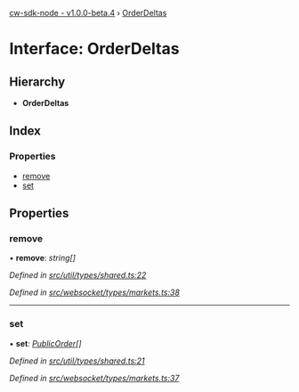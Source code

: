 [cw-sdk-node - v1.0.0-beta.4](../README.md) › [OrderDeltas](orderdeltas.md)

# Interface: OrderDeltas

## Hierarchy

* **OrderDeltas**

## Index

### Properties

* [remove](orderdeltas.md#remove)
* [set](orderdeltas.md#set)

## Properties

###  remove

• **remove**: *string[]*

*Defined in [src/util/types/shared.ts:22](https://github.com/cryptowatch/cw-sdk-node/blob/53b8a13/src/util/types/shared.ts#L22)*

*Defined in [src/websocket/types/markets.ts:38](https://github.com/cryptowatch/cw-sdk-node/blob/53b8a13/src/websocket/types/markets.ts#L38)*

___

###  set

• **set**: *[PublicOrder](publicorder.md)[]*

*Defined in [src/util/types/shared.ts:21](https://github.com/cryptowatch/cw-sdk-node/blob/53b8a13/src/util/types/shared.ts#L21)*

*Defined in [src/websocket/types/markets.ts:37](https://github.com/cryptowatch/cw-sdk-node/blob/53b8a13/src/websocket/types/markets.ts#L37)*

